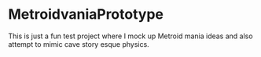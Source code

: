 # MetroidvaniaPrototype
This is just a fun test project where I mock up Metroid mania ideas and also attempt to mimic cave story esque physics.
